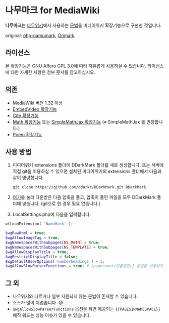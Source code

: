 # 나무마크 for MediaWiki

**나무마크**는 [나무위키](https://namu.wiki)에서 사용하는 [문법](https://namu.wiki/w/%EB%82%98%EB%AC%B4%EC%9C%84%ED%82%A4:%ED%8E%B8%EC%A7%91%20%EB%8F%84%EC%9B%80%EB%A7%90)을 미디어위키 확장기능으로 구현한 것입니다.

original: [php-namumark](https://github.com/koreapyj/php-namumark), [Orimark](https://github.com/Oriwiki/php-namumark-mediawiki)

## 라이선스

본 확장기능은 GNU Affero GPL 3.0에 따라 자유롭게 사용하실 수 있습니다. 라이선스에 대한 자세한 사항은 첨부 문서를 참고하십시오.

## 의존

- MediaWiki 버전 1.32 이상
- [EmbedVideo 확장기능](https://www.mediawiki.org/wiki/Extension:EmbedVideo)
- [Cite 확장기능](https://www.mediawiki.org/wiki/Extension:Cite)
- [Math 확장기능](https://www.mediawiki.org/wiki/Extension:Math) 또는 [SimpleMathJax 확장기능](https://www.mediawiki.org/wiki/Extension:SimpleMathJax) (※ SimpleMathJax 를 권장합니다.)
- [Poem 확장기능](https://www.mediawiki.org/wiki/Extension:Poem)

## 사용 방법

1.  미디어위키 extensions 폴더에 DDarkMark 폴더를 새로 생성합니다. 또는 서버에 직접 git을 이용하실 수 있으면 설치된 미디어위키의 extensions 폴더에서 다음과 같이 명령합니다.

        git clone https://github.com/ddarkr/DDarkMark.git DDarkMark

2.  [여기](https://github.com/ddarkr/DDarkMark/archive/master.zip)를 눌러 다운받은 다음 압축을 풀고, 압축이 풀린 파일을 모두 DDarkMark 폴더에 넣습니다. (git으로 한 경우 필요 없습니다.)
3.  LocalSettings.php에 다음을 입력합니다.

```php
wfLoadExtension( 'NamuMark' );

$wgRawHtml = true;
$wgAllowImageTag = true;
$wgNamespacesWithSubpages[NS_MAIN] = true;
$wgNamespacesWithSubpages[NS_TEMPLATE] = true;
$wgAllowDisplayTitle = true;
$wgRestrictDisplayTitle = false;
$wgDefaultUserOptions['numberheadings'] = 1;
$wgAllowSlowParserFunctions = true; # [pagecount(이름공간)] 문법을 사용하기 위해서는 켜야합니다.
```

## 그 외

- 나무위키와 다르거나 일부 지원되지 않는 문법이 존재할 수 있습니다.
- 소스가 많이 더럽습니다. 😅
- `$wgAllowSlowParserFunctions` 옵션을 켜면 제공되는 `{{PAGESINNAMESPACE}}` 매직 워드는 성능 이슈가 있을 수 있습니다.
